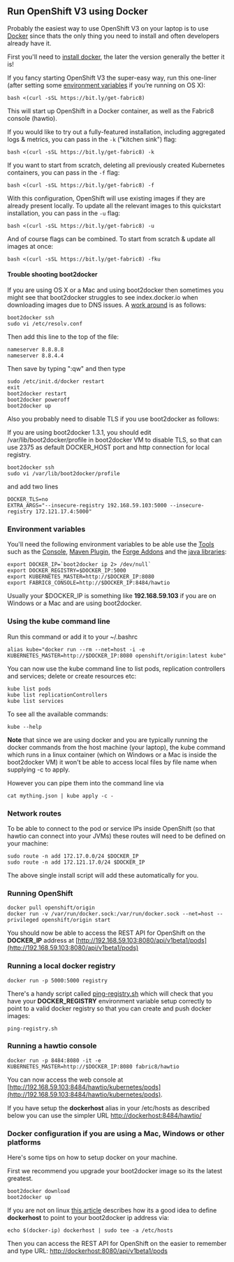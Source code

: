 ## Run OpenShift V3 using Docker

Probably the easiest way to use OpenShift V3 on your laptop is to use [Docker](https://docs.docker.com/) since thats the only thing you need to install and often developers already have it.

First you'll need to [install docker](https://docs.docker.com/installation/), the later the version generally the better it is!

If you fancy starting OpenShift V3 the super-easy way, run this one-liner (after setting some [environment variables](#environment-variables) if you’re running on OS X):

    bash <(curl -sSL https://bit.ly/get-fabric8)

This will start up OpenShift in a Docker container, as well as the Fabric8 console (hawtio).

If you would like to try out a fully-featured installation, including aggregated logs & metrics, you can pass in the `-k` ("kitchen sink") flag:

    bash <(curl -sSL https://bit.ly/get-fabric8) -k

If you want to start from scratch, deleting all previously created Kubernetes containers, you can pass in the `-f` flag:

    bash <(curl -sSL https://bit.ly/get-fabric8) -f

With this configuration, OpenShift will use existing images if they are already present locally. To update all the relevant images to this quickstart installation, you can pass
in the `-u` flag:

    bash <(curl -sSL https://bit.ly/get-fabric8) -u

And of course flags can be combined. To start from scratch & update all images at once:

    bash <(curl -sSL https://bit.ly/get-fabric8) -fku

#### Trouble shooting boot2docker

If you are using OS X or a Mac and using boot2docker then sometimes you might see that boot2docker struggles to see index.docker.io when downloading images due to DNS issues. A [work around](http://stackoverflow.com/questions/24060099/docker-failed-to-pull-images-from-registry) is as follows:

    boot2docker ssh
    sudo vi /etc/resolv.conf

Then add this line to the top of the file:

    nameserver 8.8.8.8
    nameserver 8.8.4.4

Then save by typing ":qw" and then type

    sudo /etc/init.d/docker restart
    exit
    boot2docker restart
    boot2docker poweroff
    boot2docker up

Also you probably need to disable TLS if you use boot2docker as follows:

If you are using boot2docker 1.3.1, you should edit /var/lib/boot2docker/profile in boot2docker VM to disable TLS, so that can use 2375 as default DOCKER_HOST port and http connection for local registry.

    boot2docker ssh
    sudo vi /var/lib/boot2docker/profile

and add two lines

    DOCKER_TLS=no
    EXTRA_ARGS="--insecure-registry 192.168.59.103:5000 --insecure-registry 172.121.17.4:5000"


### Environment variables

You'll need the following environment variables to be able use the [Tools](http://fabric8.io/v2/tools.html) such as the [Console](console.html), [Maven Plugin](http://fabric8.io/v2/mavenPlugin.html), the [Forge Addons](http://fabric8.io/v2/forge.html) and the [java libraries](javaLibraries.html):

    export DOCKER_IP=`boot2docker ip 2> /dev/null`
    export DOCKER_REGISTRY=$DOCKER_IP:5000
    export KUBERNETES_MASTER=http://$DOCKER_IP:8080
    export FABRIC8_CONSOLE=http://$DOCKER_IP:8484/hawtio

Usually your $DOCKER_IP is something like **192.168.59.103** if you are on Windows or a Mac and are using boot2docker.

### Using the kube command line

Run this command or add it to your ~/.bashrc

    alias kube="docker run --rm --net=host -i -e KUBERNETES_MASTER=http://$DOCKER_IP:8080 openshift/origin:latest kube"

You can now use the kube command line to list pods, replication controllers and services; delete or create resources etc:

    kube list pods
    kube list replicationControllers
    kube list services

To see all the available commands:

    kube --help

**Note** that since we are using docker and you are typically running the docker commands from the host machine (your laptop), the kube command which runs in a linux container (which on Windows or a Mac is inside the boot2docker VM) it won't be able to access local files by file name when supplying -c to apply.

However you can pipe them into the command line via

    cat mything.json | kube apply -c -

### Network routes

To be able to connect to the pod or service IPs inside OpenShift (so that hawtio can connect into your JVMs) these routes will need to be defined on your machine:

    sudo route -n add 172.17.0.0/24 $DOCKER_IP
    sudo route -n add 172.121.17.0/24 $DOCKER_IP

The above single install script will add these automatically for you.

### Running OpenShift

    docker pull openshift/origin
    docker run -v /var/run/docker.sock:/var/run/docker.sock --net=host --privileged openshift/origin start

You should now be able to access the REST API for OpenShift on the **DOCKER_IP** address at [http://192.168.59.103:8080/api/v1beta1/pods](http://192.168.59.103:8080/api/v1beta1/pods)

### Running a local docker registry

    docker run -p 5000:5000 registry

There's a handy script called  [ping-registry.sh](https://github.com/fabric8io/fabric8/blob/master/bin/ping-registry.sh) which will check that you have your **DOCKER_REGISTRY** environment variable setup correctly to point to a valid docker registry so that you can create and push docker images:

    ping-registry.sh

### Running a hawtio console

    docker run -p 8484:8080 -it -e KUBERNETES_MASTER=http://$DOCKER_IP:8080 fabric8/hawtio

You can now access the web console at [http://192.168.59.103:8484/hawtio/kubernetes/pods](http://192.168.59.103:8484/hawtio/kubernetes/pods).

If you have setup the **dockerhost** alias in your /etc/hosts as described below you can use the simpler URL [http://dockerhost:8484/hawtio/](http://dockerhost:8484/hawtio/)

### Docker configuration if you are using a Mac, Windows or other platforms

Here's some tips on how to setup docker on your machine.

First we recommend you upgrade your boot2docker image so its the latest greatest.

    boot2docker download
    boot2docker up

If you are not on linux [this article](http://viget.com/extend/how-to-use-docker-on-os-x-the-missing-guide) describes how its a good idea to define **dockerhost** to point to your boot2docker ip address via:

    echo $(docker-ip) dockerhost | sudo tee -a /etc/hosts

Then you can access the REST API for OpenShift on the easier to remember and type URL: [http://dockerhost:8080/api/v1beta1/pods](http://dockerhost:8080/api/v1beta1/pods)
